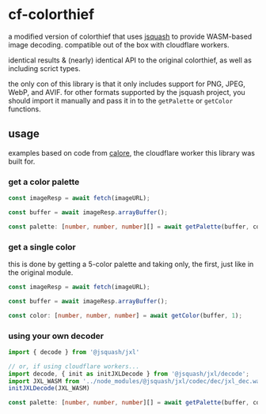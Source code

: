 # cf-colorthief

a modified version of colorthief that uses [jsquash](https://github.com/jamsinclair/jSquash) to provide WASM-based image decoding. compatible out of the box with cloudflare workers.

identical results & (nearly) identical API to the original colorthief, as well as including scrict types.

the only con of this library is that it only includes support for PNG, JPEG, WebP, and AVIF. for other formats supported by the jsquash project, you should import it manually and pass it in to the `getPalette` or `getColor` functions.

## usage

examples based on code from [calore](https://github.com/thrzl/calore), the cloudflare worker this library was built for.

### get a color palette

```ts
const imageResp = await fetch(imageURL);

const buffer = await imageResp.arrayBuffer();

const palette: [number, number, number][] = await getPalette(buffer, colorCount, quality);
```

### get a single color

this is done by getting a 5-color palette and taking only, the first, just like in the original module.

```ts
const imageResp = await fetch(imageURL);

const buffer = await imageResp.arrayBuffer();

const color: [number, number, number] = await getColor(buffer, 1);
```

### using your own decoder

```ts
import { decode } from '@jsquash/jxl'

// or, if using cloudflare workers...
import decode, { init as initJXLDecode } from '@jsquash/jxl/decode';
import JXL_WASM from '../node_modules/@jsquash/jxl/codec/dec/jxl_dec.wasm';
initJXLDecode(JXL_WASM)

const palette: [number, number, number][] = await getPalette(buffer, colorCount, 1, decode);
```
